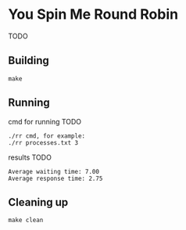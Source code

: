 # You Spin Me Round Robin

TODO

## Building

```shell
make
```

## Running

cmd for running TODO
```shell
./rr cmd, for example:
./rr processes.txt 3
```

results TODO
```shell
Average waiting time: 7.00
Average response time: 2.75
```

## Cleaning up

```shell
make clean
```
